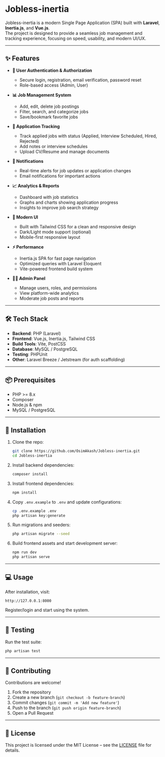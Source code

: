 # Jobless-inertia

Jobless-inertia is a modern Single Page Application (SPA) built with **Laravel**, **Inertia.js**, and **Vue.js**.  
The project is designed to provide a seamless job management and tracking experience, focusing on speed, usability, and modern UI/UX.

---

## ✨ Features
- **🔐 User Authentication & Authorization**
  - Secure login, registration, email verification, password reset
  - Role-based access (Admin, User)

- **📊 Job Management System**
  - Add, edit, delete job postings
  - Filter, search, and categorize jobs
  - Save/bookmark favorite jobs

- **📝 Application Tracking**
  - Track applied jobs with status (Applied, Interview Scheduled, Hired, Rejected)
  - Add notes or interview schedules
  - Upload CV/Resume and manage documents

- **🔔 Notifications**
  - Real-time alerts for job updates or application changes
  - Email notifications for important actions

- **📈 Analytics & Reports**
  - Dashboard with job statistics
  - Graphs and charts showing application progress
  - Insights to improve job search strategy

- **🎨 Modern UI**
  - Built with Tailwind CSS for a clean and responsive design
  - Dark/Light mode support (optional)
  - Mobile-first responsive layout

- **⚡ Performance**
  - Inertia.js SPA for fast page navigation
  - Optimized queries with Laravel Eloquent
  - Vite-powered frontend build system

- **👨‍💻 Admin Panel**
  - Manage users, roles, and permissions
  - View platform-wide analytics
  - Moderate job posts and reports

---

## 🛠 Tech Stack
- **Backend**: PHP (Laravel)
- **Frontend**: Vue.js, Inertia.js, Tailwind CSS
- **Build Tools**: Vite, PostCSS
- **Database**: MySQL / PostgreSQL
- **Testing**: PHPUnit
- **Other**: Laravel Breeze / Jetstream (for auth scaffolding)

---

## 📦 Prerequisites
- PHP >= 8.x  
- Composer  
- Node.js & npm  
- MySQL / PostgreSQL  

---

## 🚀 Installation
1. Clone the repo:
   ```bash
   git clone https://github.com/OsimAkash/Jobless-inertia.git
   cd Jobless-inertia
   ```
2. Install backend dependencies:
   ```bash
   composer install
   ```
3. Install frontend dependencies:
   ```bash
   npm install
   ```
4. Copy `.env.example` to `.env` and update configurations:
   ```bash
   cp .env.example .env
   php artisan key:generate
   ```
5. Run migrations and seeders:
   ```bash
   php artisan migrate --seed
   ```
6. Build frontend assets and start development server:
   ```bash
   npm run dev
   php artisan serve
   ```

---

## 💻 Usage
After installation, visit:
```
http://127.0.0.1:8000
```
Register/login and start using the system.

---

## 🧪 Testing
Run the test suite:
```bash
php artisan test
```

---

## 🤝 Contributing
Contributions are welcome!  
1. Fork the repository  
2. Create a new branch (`git checkout -b feature-branch`)  
3. Commit changes (`git commit -m 'Add new feature'`)  
4. Push to the branch (`git push origin feature-branch`)  
5. Open a Pull Request  

---

## 📜 License
This project is licensed under the MIT License – see the [LICENSE](LICENSE) file for details.
